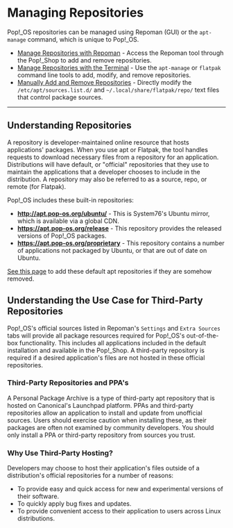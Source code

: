 # Managing Repositories

Pop!\_OS repositories can be managed using Repoman (GUI) or the `apt-manage` command, which is unique to Pop!\_OS.

- [Manage Repositories with Repoman](manage-repos-repoman.md) - Access the Repoman tool through the Pop!\_Shop to add and remove repositories.
- [Manage Repositories with the Terminal](manage-repos-terminal.md) - Use the `apt-manage` or `flatpak` command line tools to add, modify, and remove repositories.  
- [Manually Add and Remove Repositories](manage-repos-manually.md) - Directly modify the `/etc/apt/sources.list.d/` and `~/.local/share/flatpak/repo/` text files that control package sources.

___________

## Understanding Repositories

A repository is developer-maintained online resource that hosts applications' packages. When you use apt or Flatpak, the tool handles requests to download necessary files from a repository for an application. Distributions will have default, or "official" repositories that they use to maintain the applications that a developer chooses to include in the distribution. A repository may also be referred to as a source, repo, or remote (for Flatpak).

Pop!\_OS includes these built-in repositories:

- **http://apt.pop-os.org/ubuntu/** - This is System76's Ubuntu mirror, which is available via a global CDN.
- **https://apt.pop-os.org/release** - This repository provides the released versions of Pop!_OS packages.
- **https://apt.pop-os.org/proprietary** - This repository contains a number of applications not packaged by Ubuntu, or that are out of date on Ubuntu.

[See this page](https://apt-origin.pop-os.org/) to add these default apt repositories if they are somehow removed.

## Understanding the Use Case for Third-Party Repositories

Pop!\_OS's official sources listed in Repoman's `Settings` and `Extra Sources` tabs will provide all package resources required for Pop!\_OS's out-of-the-box functionality. This includes all applications included in the default installation and available in the Pop!\_Shop. A third-party repository is required if a desired application's files are not hosted in these official repositories.

### Third-Party Repositories and PPA's

A Personal Package Archive is a type of third-party apt repository that is hosted on Canonical's Launchpad platform. PPAs and third-party repositories allow an application to install and update from unofficial sources. Users should exercise caution when installing these, as their packages are often not examined by community developers. You should only install a PPA or third-party repository from sources you trust.

### Why Use Third-Party Hosting?

Developers may choose to host their application's files outside of a distribution's official repositories for a number of reasons:

- To provide easy and quick access for new and experimental versions of their software.
- To quickly apply bug fixes and updates.
- To provide convenient access to their application to users across Linux distributions.
